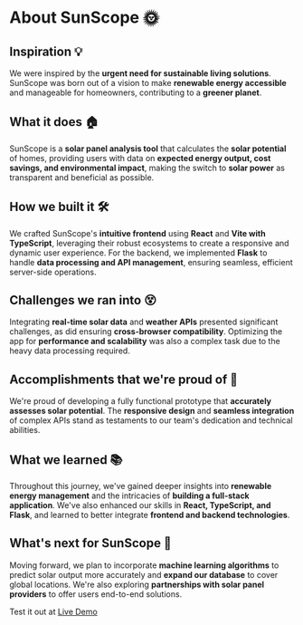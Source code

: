 # About SunScope 🌞

## Inspiration 💡
We were inspired by the **urgent need for sustainable living solutions**. SunScope was born out of a vision to make **renewable energy accessible** and manageable for homeowners, contributing to a **greener planet**.

## What it does 🏠
SunScope is a **solar panel analysis tool** that calculates the **solar potential** of homes, providing users with data on **expected energy output, cost savings, and environmental impact**, making the switch to **solar power** as transparent and beneficial as possible.

## How we built it 🛠️
We crafted SunScope's **intuitive frontend** using **React** and **Vite with TypeScript**, leveraging their robust ecosystems to create a responsive and dynamic user experience. For the backend, we implemented **Flask** to handle **data processing and API management**, ensuring seamless, efficient server-side operations.

## Challenges we ran into 😵
Integrating **real-time solar data** and **weather APIs** presented significant challenges, as did ensuring **cross-browser compatibility**. Optimizing the app for **performance and scalability** was also a complex task due to the heavy data processing required.

## Accomplishments that we're proud of 🎉
We're proud of developing a fully functional prototype that **accurately assesses solar potential**. The **responsive design** and **seamless integration** of complex APIs stand as testaments to our team's dedication and technical abilities.

## What we learned 📚
Throughout this journey, we've gained deeper insights into **renewable energy management** and the intricacies of **building a full-stack application**. We've also enhanced our skills in **React, TypeScript, and Flask**, and learned to better integrate **frontend and backend technologies**.

## What's next for SunScope 🔮
Moving forward, we plan to incorporate **machine learning algorithms** to predict solar output more accurately and **expand our database** to cover global locations. We're also exploring **partnerships with solar panel providers** to offer users end-to-end solutions.

Test it out at [Live Demo](https://sunscope.netlify.app/)

